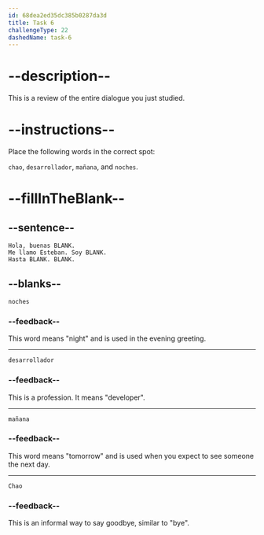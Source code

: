 ```yaml
---
id: 68dea2ed35dc385b0287da3d
title: Task 6
challengeType: 22
dashedName: task-6
---
```

<!-- REVIEW -->

# --description--

This is a review of the entire dialogue you just studied.

# --instructions--

Place the following words in the correct spot:

`chao`, `desarrollador`, `mañana`, and `noches`.

# --fillInTheBlank--

## --sentence--

`Hola, buenas BLANK.`  
`Me llamo Esteban. Soy BLANK.`  
`Hasta BLANK. BLANK.`

## --blanks--

`noches`

### --feedback--

This word means "night" and is used in the evening greeting.

---

`desarrollador`

### --feedback--

This is a profession. It means "developer".

---

`mañana`

### --feedback--

This word means "tomorrow" and is used when you expect to see someone the next day.

---

`Chao`

### --feedback--

This is an informal way to say goodbye, similar to "bye".
